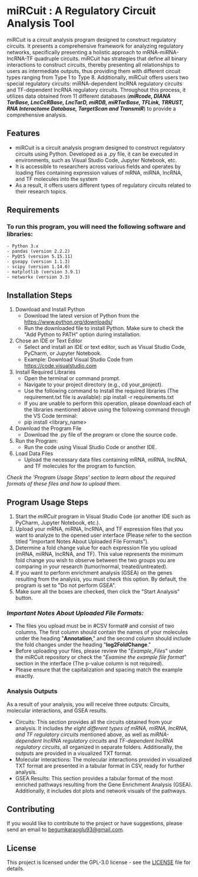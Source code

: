 # miRCuit : A Regulatory Circuit Analysis Tool 

miRCuit is a circuit analysis program designed to construct regulatory circuits. It presents a comprehensive framework for analyzing regulatory networks, specifically presenting a holistic approach to mRNA-miRNA-lncRNA-TF quadruple circuits. miRCuit has strategies that define all binary interactions to construct circuits, thereby presenting all relationships to users as intermediate outputs, thus providing them with different circuit types ranging from Type 1 to Type 8. Additionally, miRCuit offers users two special regulatory circuits: miRNA-dependent lncRNA regulatory circuits and TF-dependent lncRNA regulatory circuits. Throughout this process, it utilizes data obtained from 11 different databases (**_miRcode, DIANA TarBase, LncCeRBase, LncTarD, miRDB, miRTarBase, TFLink, TRRUST, RNA Interactome Database, TargetScan and TransmiR_**) to provide a comprehensive analysis.

## Features
- miRCuit is a circuit analysis program designed to construct regulatory circuits using Python. Developed as a .py file, it can be executed in environments, such as Visual Studio Code, Jupyter Notebook, etc. 
- It is accessible to researchers across various fields and operates by loading files containing expression values of mRNA, miRNA, lncRNA, and TF molecules into the system
- As a result, it offers users different types of regulatory circuits related to their research topics.

## Requirements
### To run this program, you will need the following software and libraries:
    - Python 3.x
    - pandas (version 2.2.2)
    - PyQt5 (version 5.15.11)
    - gseapy (version 1.1.3)
    - scipy (version 1.14.0)
    - matplotlib (version 3.9.1)
    - networkx (version 3.3)

## Installation Steps
1. Download and Install Python
   - Download the latest version of Python from the https://www.python.org/downloads/
   - Run the downloaded file to install Python. Make sure to check the "Add Python to PATH" option during installation.
2. Chose an IDE or Text Editor
   - Select and install an IDE or text editor, such as Visual Studio Code, PyCharm, or Jupyter Notebook.
   - Example: Download Visual Studio Code from https://code.visualstudio.com
3. Install Required Libraries
   - Open the terminal or command prompt.
   - Navigate to your project directory (e.g., cd your_project).
   - Use the following command to install the required libraries (The requirement.txt file is available):
     pip install -r requirements.txt
   - If you are unable to perform this operation, please download each of the libraries mentioned above using the following command through the VS Code terminal:
   - pip install <library_name>
4. Download the Program File
   - Download the .py file of the program or clone the source code.
5. Run the Program:
   - Run the code using Visual Studio Code or another IDE.
6. Load Data Files
   - Upload the necessary data files containing mRNA, miRNA, lncRNA, and TF molecules for the program to function.
  
_Check the 'Program Usage Steps' section to learn about the required formats of these files and how to upload them._

## Program Usage Steps
1. Start the _miRCuit_ program in Visual Studio Code (or another IDE such as PyCharm, Jupyter Notebook, etc.).
2. Upload your mRNA, miRNA, lncRNA, and TF expression files that you want to analyze to the opened user interface (Please refer to the section titled "Important Notes About Uploaded File Formats").
3. Determine a fold change value for each expression file you upload (mRNA, miRNA, lncRNA, and TF). This value represents the minimum fold change you wish to observe between the two groups you are comparing in your research (tumor/normal, treated/untreated).
4. If you want to perform enrichment analysis (GSEA) on the genes resulting from the analysis, you must check this option. By default, the program is set to "Do not perform GSEA".
5. Make sure all the boxes are checked, then click the "Start Analysis" button.

### _Important Notes About Uploaded File Formats:_ 
* The files you upload must be in #CSV format# and consist of two columns. The first column should contain the names of your molecules under the heading "**Annotation**," and the second column should include the fold changes under the heading "**log2FoldChange**."
* Before uploading your files, please review the "_Example_Files_" under the miRCuit repository or check the "_Examine the example file format_" section in the interface (The p-value column is not required). 
* Please ensure that the capitalization and spacing match the example exactly.

### Analysis Outputs
As a result of your analysis, you will receive three outputs: Circuits, molecular interactions, and GSEA results.
* Circuits: This section provides all the circuits obtained from your analysis. It includes _the eight different types of mRNA, miRNA, lncRNA, and TF regulatory circuits_ mentioned above, as well as _miRNA-dependent lncRNA regulatory circuits_ and _TF-dependent lncRNA regulatory circuits_, all organized in separate folders. Additionally, the outputs are provided in a visualized TXT format.
* Molecular interactions: The molecular interactions provided in visualized TXT format are presented in a tabular format in CSV, ready for further analysis.
* GSEA Results: This section provides a tabular format of the most enriched pathways resulting from the Gene Enrichment Analysis (GSEA). Additionally, it includes dot plots and network visuals of the pathways.

## Contributing
If you would like to contribute to the project or have suggestions, please send an email to begumkaraoglu93@gmail.com.

## License
This project is licensed under the GPL-3.0 license - see the [LICENSE](./LICENSE) file for details.

